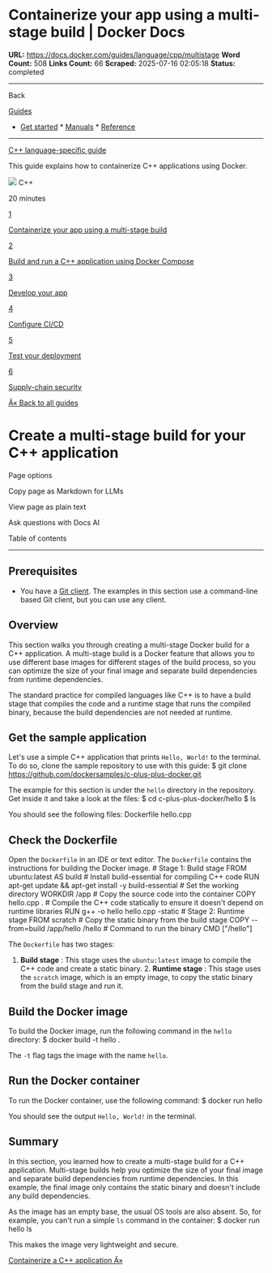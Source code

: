 # Containerize your app using a multi-stage build | Docker Docs

**URL:** https://docs.docker.com/guides/language/cpp/multistage
**Word Count:** 508
**Links Count:** 66
**Scraped:** 2025-07-16 02:05:18
**Status:** completed

---

Back

[Guides](https://docs.docker.com/guides/)

  * [Get started](https://docs.docker.com/get-started/)   * [Manuals](https://docs.docker.com/manuals/)   * [Reference](https://docs.docker.com/reference/)

* * *

[C++ language-specific guide](https://docs.docker.com/guides/cpp/)

This guide explains how to containerize C++ applications using Docker.

![](https://cdn.jsdelivr.net/gh/devicons/devicon@latest/icons/cplusplus/cplusplus-original.svg) C++

20 minutes

[1](https://docs.docker.com/guides/cpp/multistage/)

[Containerize your app using a multi-stage build](https://docs.docker.com/guides/cpp/multistage/)

[2](https://docs.docker.com/guides/cpp/containerize/)

[Build and run a C++ application using Docker Compose](https://docs.docker.com/guides/cpp/containerize/)

[3](https://docs.docker.com/guides/cpp/develop/)

[Develop your app](https://docs.docker.com/guides/cpp/develop/)

[4](https://docs.docker.com/guides/cpp/configure-ci-cd/)

[Configure CI/CD](https://docs.docker.com/guides/cpp/configure-ci-cd/)

[5](https://docs.docker.com/guides/cpp/deploy/)

[Test your deployment](https://docs.docker.com/guides/cpp/deploy/)

[6](https://docs.docker.com/guides/cpp/security/)

[Supply-chain security](https://docs.docker.com/guides/cpp/security/)

[Â« Back to all guides](https://docs.docker.com/guides/)

# Create a multi-stage build for your C++ application

Page options

Copy page as Markdown for LLMs

View page as plain text

Ask questions with Docs AI

Table of contents

* * *

## Prerequisites

  * You have a [Git client](https://git-scm.com/downloads). The examples in this section use a command-line based Git client, but you can use any client.

## Overview

This section walks you through creating a multi-stage Docker build for a C++ application. A multi-stage build is a Docker feature that allows you to use different base images for different stages of the build process, so you can optimize the size of your final image and separate build dependencies from runtime dependencies.

The standard practice for compiled languages like C++ is to have a build stage that compiles the code and a runtime stage that runs the compiled binary, because the build dependencies are not needed at runtime.

## Get the sample application

Let's use a simple C++ application that prints `Hello, World!` to the terminal. To do so, clone the sample repository to use with this guide:               $ git clone https://github.com/dockersamples/c-plus-plus-docker.git

The example for this section is under the `hello` directory in the repository. Get inside it and take a look at the files:               $ cd c-plus-plus-docker/hello     $ ls

You should see the following files:               Dockerfile  hello.cpp

## Check the Dockerfile

Open the `Dockerfile` in an IDE or text editor. The `Dockerfile` contains the instructions for building the Docker image.               # Stage 1: Build stage     FROM ubuntu:latest AS build          # Install build-essential for compiling C++ code     RUN apt-get update && apt-get install -y build-essential          # Set the working directory     WORKDIR /app          # Copy the source code into the container     COPY hello.cpp .          # Compile the C++ code statically to ensure it doesn't depend on runtime libraries     RUN g++ -o hello hello.cpp -static          # Stage 2: Runtime stage     FROM scratch          # Copy the static binary from the build stage     COPY --from=build /app/hello /hello          # Command to run the binary     CMD ["/hello"]

The `Dockerfile` has two stages:

  1. **Build stage** : This stage uses the `ubuntu:latest` image to compile the C++ code and create a static binary.   2. **Runtime stage** : This stage uses the `scratch` image, which is an empty image, to copy the static binary from the build stage and run it.

## Build the Docker image

To build the Docker image, run the following command in the `hello` directory:               $ docker build -t hello .

The `-t` flag tags the image with the name `hello`.

## Run the Docker container

To run the Docker container, use the following command:               $ docker run hello

You should see the output `Hello, World!` in the terminal.

## Summary

In this section, you learned how to create a multi-stage build for a C++ application. Multi-stage builds help you optimize the size of your final image and separate build dependencies from runtime dependencies. In this example, the final image only contains the static binary and doesn't include any build dependencies.

As the image has an empty base, the usual OS tools are also absent. So, for example, you can't run a simple `ls` command in the container:               $ docker run hello ls

This makes the image very lightweight and secure.

[Containerize a C++ application Â»](https://docs.docker.com/guides/cpp/containerize/)